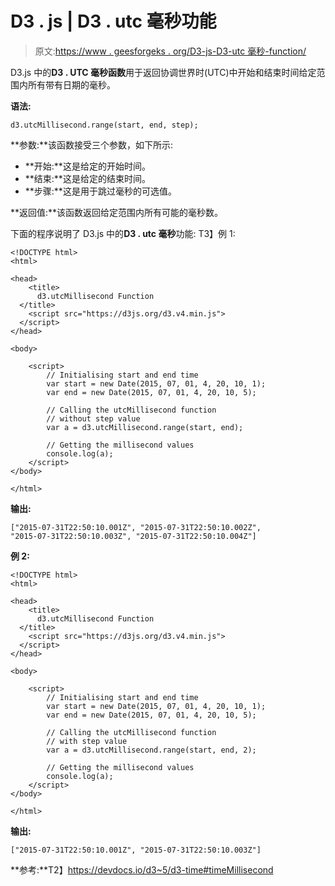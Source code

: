 # D3 . js | D3 . utc 毫秒功能

> 原文:[https://www . geesforgeks . org/D3-js-D3-utc 毫秒-function/](https://www.geeksforgeeks.org/d3-js-d3-utcmillisecond-function/)

D3.js 中的**D3 . UTC 毫秒函数**用于返回协调世界时(UTC)中开始和结束时间给定范围内所有带有日期的毫秒。

**语法:**

```
d3.utcMillisecond.range(start, end, step);
```

**参数:**该函数接受三个参数，如下所示:

*   **开始:**这是给定的开始时间。
*   **结束:**这是给定的结束时间。
*   **步骤:**这是用于跳过毫秒的可选值。

**返回值:**该函数返回给定范围内所有可能的毫秒数。

下面的程序说明了 D3.js 中的**D3 . utc 毫秒**功能:
T3】例 1:

```
<!DOCTYPE html>
<html>

<head>
    <title>
      d3.utcMillisecond Function
  </title>
    <script src="https://d3js.org/d3.v4.min.js">
  </script>
</head>

<body>

    <script>
        // Initialising start and end time
        var start = new Date(2015, 07, 01, 4, 20, 10, 1);
        var end = new Date(2015, 07, 01, 4, 20, 10, 5);

        // Calling the utcMillisecond function
        // without step value
        var a = d3.utcMillisecond.range(start, end);

        // Getting the millisecond values
        console.log(a);
    </script>
</body>

</html>
```

**输出:**

```
["2015-07-31T22:50:10.001Z", "2015-07-31T22:50:10.002Z", 
"2015-07-31T22:50:10.003Z", "2015-07-31T22:50:10.004Z"]

```

**例 2:**

```
<!DOCTYPE html>
<html>

<head>
    <title>
      d3.utcMillisecond Function
  </title>
    <script src="https://d3js.org/d3.v4.min.js">
  </script>
</head>

<body>

    <script>
        // Initialising start and end time
        var start = new Date(2015, 07, 01, 4, 20, 10, 1);
        var end = new Date(2015, 07, 01, 4, 20, 10, 5);

        // Calling the utcMillisecond function
        // with step value
        var a = d3.utcMillisecond.range(start, end, 2);

        // Getting the millisecond values
        console.log(a);
    </script>
</body>

</html>
```

**输出:**

```
["2015-07-31T22:50:10.001Z", "2015-07-31T22:50:10.003Z"]

```

**参考:**T2】https://devdocs.io/d3~5/d3-time#timeMillisecond